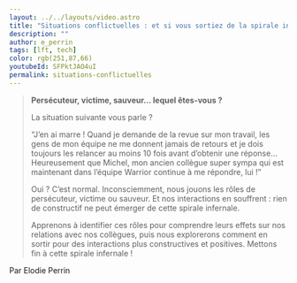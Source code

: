 ```yaml
---
layout: ../../layouts/video.astro
title: "Situations conflictuelles : et si vous sortiez de la spirale infernale ? #LFT 02/06/23"
description: ""
author: e_perrin
tags: [lft, tech]
color: rgb(251,87,66)
youtubeId: SFPktJAO4uI
permalink: situations-conflictuelles
---
```


> **Persécuteur, victime, sauveur… lequel êtes-vous ?**
>
> La situation suivante vous parle ?
>
> “J’en ai marre ! Quand je demande de la revue sur mon travail, les gens de mon équipe ne me donnent jamais de retours et je dois toujours les relancer au moins 10 fois avant d’obtenir une réponse… Heureusement que Michel, mon ancien collègue super sympa qui est maintenant dans l’équipe Warrior continue à me répondre, lui !”
> 
> Oui ? C’est normal. Inconsciemment, nous jouons les rôles de persécuteur, victime ou sauveur. Et nos interactions en souffrent : rien de constructif ne peut émerger de cette spirale infernale.
> 
> Apprenons à identifier ces rôles pour comprendre leurs effets sur nos relations avec nos collègues, puis nous explorerons comment en sortir pour des interactions plus constructives et positives. Mettons fin à cette spirale infernale !

Par Elodie Perrin
